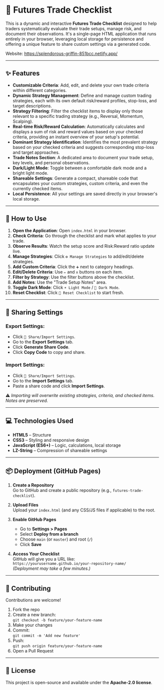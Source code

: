 # 🎯 Futures Trade Checklist

This is a dynamic and interactive **Futures Trade Checklist** designed to help traders systematically evaluate their trade setups, manage risk, and document their observations. It's a single-page HTML application that runs entirely in your browser, leveraging local storage for persistence and offering a unique feature to share custom settings via a generated code. 

Website: https://splendorous-griffin-851bcc.netlify.app/

---

## ✨ Features

- **Customizable Criteria**: Add, edit, and delete your own trade criteria within different categories.
- **Dynamic Strategy Management**: Define and manage custom trading strategies, each with its own default risk/reward profiles, stop-loss, and target descriptions.
- **Strategy Filtering**: Filter the checklist items to display only those relevant to a specific trading strategy (e.g., Reversal, Momentum, Scalping).
- **Real-time Risk/Reward Calculation**: Automatically calculates and displays a sum of risk and reward values based on your checked criteria, providing an instant overview of your setup's potential.
- **Dominant Strategy Identification**: Identifies the most prevalent strategy based on your checked criteria and suggests corresponding stop-loss and target approaches.
- **Trade Notes Section**: A dedicated area to document your trade setup, key levels, and personal observations.
- **Dark/Light Mode**: Toggle between a comfortable dark mode and a bright light mode.
- **Shareable Settings**: Generate a compact, shareable code that encapsulates your custom strategies, custom criteria, and even the currently checked items.
- **Local Persistence**: All your settings are saved directly in your browser's local storage.

---

## 🚀 How to Use

1. **Open the Application**: Open `index.html` in your browser.
2. **Check Criteria**: Go through the checklist and mark what applies to your trade.
3. **Observe Results**: Watch the setup score and Risk:Reward ratio update live.
4. **Manage Strategies**: Click `⚙️ Manage Strategies` to add/edit/delete strategies.
5. **Add Custom Criteria**: Click the `➕` next to category headings.
6. **Edit/Delete Criteria**: Use `✏️` and `x` buttons on each item.
7. **Filter by Strategy**: Use the filter buttons above the checklist.
8. **Add Notes**: Use the "Trade Setup Notes" area.
9. **Toggle Dark Mode**: Click `☀️ Light Mode` / `🌙 Dark Mode`.
10. **Reset Checklist**: Click `🔄 Reset Checklist` to start fresh.

---

## 🔗 Sharing Settings

### Export Settings:

- Click `🔗 Share/Import Settings`.
- Go to the **Export Settings** tab.
- Click **Generate Share Code**.
- Click **Copy Code** to copy and share.

### Import Settings:

- Click `🔗 Share/Import Settings`.
- Go to the **Import Settings** tab.
- Paste a share code and click **Import Settings**.

⚠️ *Importing will overwrite existing strategies, criteria, and checked items. Notes are preserved.*

---

## 💻 Technologies Used

- **HTML5** – Structure
- **CSS3** – Styling and responsive design
- **JavaScript (ES6+)** – Logic, calculations, local storage
- **LZ-String** – Compression of shareable settings

---

## 📦 Deployment (GitHub Pages)

1. **Create a Repository**  
   Go to GitHub and create a public repository (e.g., `futures-trade-checklist`).

2. **Upload Files**  
   Upload your `index.html` (and any CSS/JS files if applicable) to the root.

3. **Enable GitHub Pages**  
   - Go to **Settings > Pages**  
   - Select **Deploy from a branch**
   - Choose `main` (or `master`) and root (`/`)
   - Click **Save**

4. **Access Your Checklist**  
   GitHub will give you a URL like:  
   `https://yourusername.github.io/your-repository-name/`  
   *(Deployment may take a few minutes.)*

---

## 🤝 Contributing

Contributions are welcome!

1. Fork the repo  
2. Create a new branch:  
   `git checkout -b feature/your-feature-name`  
3. Make your changes  
4. Commit:  
   `git commit -m 'Add new feature'`  
5. Push:  
   `git push origin feature/your-feature-name`  
6. Open a Pull Request

---

## 📄 License

This project is open-source and available under the **Apache-2.0 license**.
